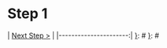 [__prod__]: #
[{]: <region> (header)

[}]: #
[{]: <region> (body)
# Step 1

[}]: #
[{]: <region> (footer)
[{]: <helper> (nav_step)
| [Next Step >](steps/step2.md) |
|----------------------:|
[}]: #
[}]: #